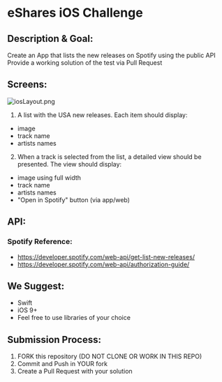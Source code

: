 # eShares iOS Challenge


## Description & Goal:
Create an App that lists the new releases on Spotify using the public API
Provide a working solution of the test via Pull Request


## Screens:

![iosLayout.png](http://i.imgur.com/Uce24Q4.png)

1. A list with the USA new releases. Each item should display:

  * image
  * track name
  * artists names

2. When a track is selected from the list, a detailed view should be presented. The view should display:

  * image using full width
  * track name
  * artists names
  * "Open in Spotify" button (via app/web)

## API:

### Spotify Reference:

* https://developer.spotify.com/web-api/get-list-new-releases/
* https://developer.spotify.com/web-api/authorization-guide/


## We Suggest:

* Swift
* iOS 9+
* Feel free to use libraries of your choice


## Submission Process:

1. FORK this repository (DO NOT CLONE OR WORK IN THIS REPO)
2. Commit and Push in YOUR fork
3. Create a Pull Request with your solution
